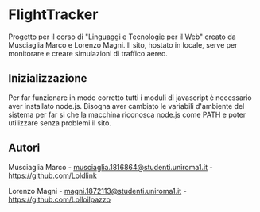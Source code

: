 # FlightTracker
Progetto per il corso di "Linguaggi e Tecnologie per il Web" creato da Musciaglia Marco e Lorenzo Magni.
Il sito, hostato in locale, serve per monitorare e creare simulazioni di traffico aereo.

## Inizializzazione
Per far funzionare in modo corretto tutti i moduli di javascript è necessario aver installato node.js.
Bisogna aver cambiato le variabili d'ambiente del sistema per far si che la macchina riconosca node.js come PATH e poter utilizzare senza problemi il sito.

## Autori
Musciaglia Marco - musciaglia.1816864@studenti.uniroma1.it - https://github.com/Loldlink

Lorenzo Magni - magni.1872113@studenti.uniroma1.it - https://github.com/Lolloilpazzo
